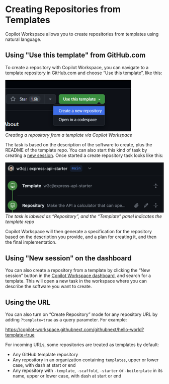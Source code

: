 # Creating Repositories from Templates

Copilot Workspace allows you to create repositories from templates using natural language.

## Using "Use this template" from GitHub.com

To create a repository with Copilot Workspace, you can navigate to a template repository in GitHub.com and choose “Use this template”, like this:

<img src="images/create-repo-from-template.png" width=400 alt="Create repository from template"><br>*Creating a repository from a template via Copilot Workspace*

The task is based on the description of the software to create, plus the README of the template repo. You can also start this kind of task by creating a [new session](#using-new-session-on-the-dashboard). Once started a create repository task looks like this:

<img src="images/repo-task-timeline-representation.png" width=600 alt="Repo task timeline representation"><br>*The task is labeled as “Repository”, and the “Template” panel indicates the template repo*

Copilot Workspace will then generate a specification for the repository based on the description you provide, and a plan for creating it, and then the final implementation.

## Using "New session" on the dashboard

You can also create a repository from a template by clicking the “New session” button in the [Copilot Workspace dashboard](https://copilot-workspace.githubnext.com), and search for a template. This will open a new task in the workspace where you can describe the software you want to create.

## Using the URL

You can also turn on “Create Repository” mode for any repository URL by adding `?template=true` as a query parameter. For example:

https://copilot-workspace.githubnext.com/githubnext/hello-world?template=true

For incoming URLs, some repositories are treated as templates by default:

- Any GitHub template repository
- Any repository in an organization containing `templates`, upper or lower case, with dash at start or end
- Any repository with `-template`, `-scaffold`, `-starter` or `-boilerplate` in its name, upper or lower case, with dash at start or end

